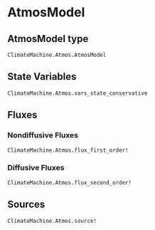 # AtmosModel

## AtmosModel type

```@docs
ClimateMachine.Atmos.AtmosModel
```

## State Variables
```@docs
ClimateMachine.Atmos.vars_state_conservative
```

## Fluxes

### Nondiffusive Fluxes
```@docs
ClimateMachine.Atmos.flux_first_order!
```

### Diffusive Fluxes
```@docs
ClimateMachine.Atmos.flux_second_order!
```

## Sources
```@docs
ClimateMachine.Atmos.source!
```

